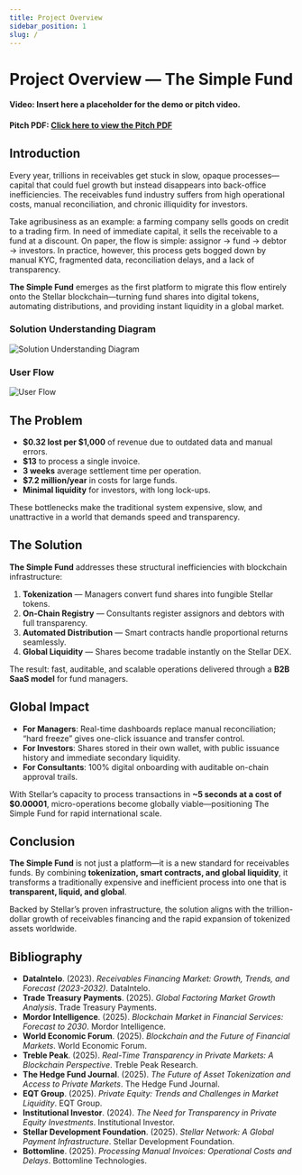 ```yaml
---
title: Project Overview
sidebar_position: 1
slug: /
---
```

# Project Overview — The Simple Fund

####  Video: Insert here a placeholder for the **demo or pitch video**.
#### **Pitch PDF:** [Click here to view the Pitch PDF](link-to-your-pitch-pdf)

## Introduction

Every year, trillions in receivables get stuck in slow, opaque processes—capital that could fuel growth but instead disappears into back-office inefficiencies. The receivables fund industry suffers from high operational costs, manual reconciliation, and chronic illiquidity for investors.

Take agribusiness as an example: a farming company sells goods on credit to a trading firm. In need of immediate capital, it sells the receivable to a fund at a discount. On paper, the flow is simple: assignor → fund → debtor → investors. In practice, however, this process gets bogged down by manual KYC, fragmented data, reconciliation delays, and a lack of transparency.

**The Simple Fund** emerges as the first platform to migrate this flow entirely onto the Stellar blockchain—turning fund shares into digital tokens, automating distributions, and providing instant liquidity in a global market.

### Solution Understanding Diagram 

![Solution Understanding Diagram](/img/img2.png)


### User Flow 

![User Flow](/img/img1.png)

## The Problem

* **\$0.32 lost per \$1,000** of revenue due to outdated data and manual errors.
* **\$13** to process a single invoice.
* **3 weeks** average settlement time per operation.
* **\$7.2 million/year** in costs for large funds.
* **Minimal liquidity** for investors, with long lock-ups.

These bottlenecks make the traditional system expensive, slow, and unattractive in a world that demands speed and transparency.

## The Solution

**The Simple Fund** addresses these structural inefficiencies with blockchain infrastructure:

1. **Tokenization** — Managers convert fund shares into fungible Stellar tokens.
2. **On-Chain Registry** — Consultants register assignors and debtors with full transparency.
3. **Automated Distribution** — Smart contracts handle proportional returns seamlessly.
4. **Global Liquidity** — Shares become tradable instantly on the Stellar DEX.

The result: fast, auditable, and scalable operations delivered through a **B2B SaaS model** for fund managers.

## Global Impact

* **For Managers**: Real-time dashboards replace manual reconciliation; “hard freeze” gives one-click issuance and transfer control.
* **For Investors**: Shares stored in their own wallet, with public issuance history and immediate secondary liquidity.
* **For Consultants**: 100% digital onboarding with auditable on-chain approval trails.

With Stellar’s capacity to process transactions in **\~5 seconds at a cost of \$0.00001**, micro-operations become globally viable—positioning The Simple Fund for rapid international scale.

## Conclusion

**The Simple Fund** is not just a platform—it is a new standard for receivables funds. By combining **tokenization, smart contracts, and global liquidity**, it transforms a traditionally expensive and inefficient process into one that is **transparent, liquid, and global**.

Backed by Stellar’s proven infrastructure, the solution aligns with the trillion-dollar growth of receivables financing and the rapid expansion of tokenized assets worldwide.


## Bibliography

* **DataIntelo**. (2023). *Receivables Financing Market: Growth, Trends, and Forecast (2023-2032)*. DataIntelo.
* **Trade Treasury Payments**. (2025). *Global Factoring Market Growth Analysis*. Trade Treasury Payments.
* **Mordor Intelligence**. (2025). *Blockchain Market in Financial Services: Forecast to 2030*. Mordor Intelligence.
* **World Economic Forum**. (2025). *Blockchain and the Future of Financial Markets*. World Economic Forum.
* **Treble Peak**. (2025). *Real-Time Transparency in Private Markets: A Blockchain Perspective*. Treble Peak Research.
* **The Hedge Fund Journal**. (2025). *The Future of Asset Tokenization and Access to Private Markets*. The Hedge Fund Journal.
* **EQT Group**. (2025). *Private Equity: Trends and Challenges in Market Liquidity*. EQT Group.
* **Institutional Investor**. (2024). *The Need for Transparency in Private Equity Investments*. Institutional Investor.
* **Stellar Development Foundation**. (2025). *Stellar Network: A Global Payment Infrastructure*. Stellar Development Foundation.
* **Bottomline**. (2025). *Processing Manual Invoices: Operational Costs and Delays*. Bottomline Technologies.




